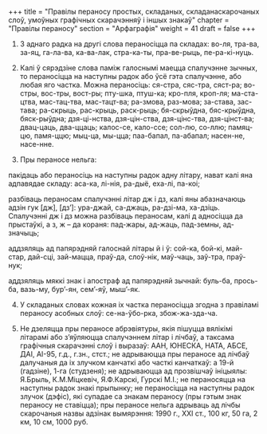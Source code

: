 +++
title = "Правілы пераносу простых, складаных, складанаскарочаных слоў, умоўных графічных скарачэнняў і іншых знакаў"
chapter = "Правілы пераносу"
section = "Арфаграфія"
weight = 41
draft = false
+++

1. З аднаго радка на другі слова пераносіцца па складах: во-ля, тра-ва, за-яц, га-ла-ва, ка-ва-лак, стра-ка-ты, пра-ве-рыць, пе-ра-кі-нуць.

2. Калі ў сярэдзіне слова паміж галоснымі маецца спалучэнне зычных, то пераносіцца на наступны радок або ўсё гэта спалучэнне, або любая яго частка. Можна пераносіць: ся-стра, сяс-тра, сяст-ра; во-стры, вос-тры, вост-ры; пту-шка, птуш-ка; кро-пля, кроп-ля; ма-ста-цтва, мас-тац-тва, мас-тацт-ва; ра-змова, раз-мова; за-става, зас-тава; ра-скрыць, рас-крыць, раск-рыць; бя-скрыўдна, бяс-крыўдна, бяск-рыўдна; дзя-ці-нства, дзя-цін-ства, дзя-цінс-тва, дзя-цінст-ва; двац-цаць, два-ццаць; калос-се, кало-ссе; сол-лю, со-ллю; памяц-цю, памя-ццю; мыц-ца, мы-цца; паа-бапал, па-абапал; насен-не, насе-нне.

3. Пры пераносе нельга:

пакідаць або пераносіць на наступны радок адну літару, нават калі яна адпавядае складу: аса-ка, лі-нія, ра-дыё, еха-лі, па-коі;

разбіваць пераносам спалучэнні літар дж і дз, калі яны абазначаюць адзін гук [дж], [дз’]: ура-джай, са-джаць, ра-дзі-ма, ха-дзіць. Спалучэнні дж і дз можна разбіваць пераносам, калі д адносіцца да прыстаўкі, а з, ж – да кораня: пад-жары, ад-жаць, пад-земны, ад-значыць;

аддзяляць ад папярэдняй галоснай літары й і ў: сой-ка, бой-кі, май-стар, дай-сці, зай-мацца, праў-да, слоў-нік, маў-чаць, заў-тра, праў-нук;

аддзяляць мяккі знак і апостраф ад папярэдняй зычнай: буль-ба, прось-ба, вазь-му, бур’-ян, сем’-яў, мыш’-як.

4. У складаных словах кожная іх частка пераносіцца згодна з правіламі пераносу асобных слоў: се-на-ўбо-рка, збож-жа-зда-ча.

5. Не дзеляцца пры пераносе абрэвіятуры, якія пішуцца вялікімі літарамі або з’яўляюцца спалучэннем літар і лічбаў, а таксама графічныя скарачэнні слоў і выразаў: ААН, ЮНЕСКА, НАТА, АБСЕ, ДАІ, АІ-95, г.д., г.зн., стст.; не адрываюцца пры пераносе ад лічбаў далучаныя да іх злучком канчаткі або часткі канчаткаў: а 19-й (гадзіне), 1-га (студзеня); не адрываюцца ад прозвішчаў ініцыялы: Я.Брыль, К.М.Міцкевіч, Я.Ф.Карскі, Гурскі М.І.; не пераносяцца на наступны радок знакі прыпынку; не пераносіцца на наступны радок злучок (дэфіс), які супадае са знакам пераносу (пры гэтым знак пераносу не ставіцца); пры пераносе нельга адрываць ад лічбы скарочаныя назвы адзінак вымярэння: 1990 г., ХХІ ст., 100 кг, 50 га, 2 км, 10 см, 1000 руб.

